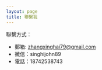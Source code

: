 ```yaml
---
layout: page
title: 聯繫我
---
```


聯繫方式：

- 郵箱: zhangxinghai79@gmail.com
- 微信：singhijohn89
- 電話：18742538743

